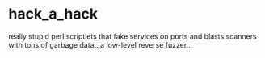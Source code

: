 # hack_a_hack
really stupid perl scriptlets that fake services on ports and blasts scanners with tons of garbage data...a low-level reverse fuzzer...
